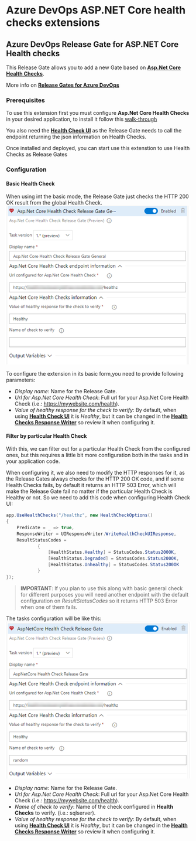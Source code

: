 # Azure DevOps ASP.NET Core health checks extensions

## Azure DevOps Release Gate for ASP.NET Core Health checks

This Release Gate allows you to add a new Gate based on [**Asp.Net Core Health Checks**](https://docs.microsoft.com/en-us/aspnet/core/host-and-deploy/health-checks?view=aspnetcore-2.2).

More info on [**Release Gates for Azure DevOps**](https://docs.microsoft.com/en-us/azure/devops/pipelines/release/approvals/gates?view=azure-devops)

### Prerequisites
To use this extension first you must configure **Asp.Net Core Health Checks** in your desired application, to install it follow this [walk-through](https://docs.microsoft.com/en-us/aspnet/core/host-and-deploy/health-checks?view=aspnetcore-2.2)

You also need the [**Health Check UI**](https://github.com/Xabaril/AspNetCore.Diagnostics.HealthChecks) as the Release Gate needs to call the endpoint returning the json information on Health Checks.

Once installed and deployed, you can start use this extenstion to use Health Checks as Release Gates

### Configuration

#### Basic Health Check 

When using int the basic mode, the Release Gate just checks the HTTP 200 OK result from the global Health Check. 
 ![Gate basic snapshot](images/AspNetCoreHealthCheckBasic.png)

 To configure the extension in its basic form,you need to provide following parameters:
 - *Display name*: Name for the Release Gate.
 - *Url for Asp.Net Core Health Check*: Full url for your Asp.Net Core Health Check (i.e.: https://mywebsite.com/health).
 - *Value of healthy response for the check to verify*: By default, when using [**Health Check UI**](https://github.com/Xabaril/AspNetCore.Diagnostics.HealthChecks) it is *Healthy*, but it can be changed in the [**Health Checks Response Writer**](https://docs.microsoft.com/en-us/aspnet/core/host-and-deploy/health-checks?view=aspnetcore-2.2#customize-output) so review it when configuring it.

#### Filter by particular Health Check
With this, we can filter out for a particular Health Check from the configured ones, but this requires a little bit more configuration both in the tasks and in your application code.

When configuring it, we also need to modify the HTTP responses for it, as the Release Gates always checks for the HTTP 200 OK code, and if some Health Checks fails, by default it returns an HTTP 503 Error, which will make the Release Gate fail no matter if the particular Health Check is Healthy or not. So we need to add this code when configuring Health Check UI:
``` C#
app.UseHealthChecks("/healthz", new HealthCheckOptions()
{
    Predicate = _ => true,
    ResponseWriter = UIResponseWriter.WriteHealthCheckUIResponse,
    ResultStatusCodes =
            {
                [HealthStatus.Healthy] = StatusCodes.Status200OK,
                [HealthStatus.Degraded] = StatusCodes.Status200OK,
                [HealthStatus.Unhealthy] = StatusCodes.Status200OK
            }
});
```

 > **IMPORTANT**: If you plan to use this along with basic general check for different purposes you will need another endpoint with the default configuration on *ResultStatusCodes* so it returns HTTP 503 Error when one of them fails.

The tasks configuration will be like this:
 ![Gate filtered snapshot](images/AspNetCoreHealthCheckParticularCheck.png)
 - *Display name*: Name for the Release Gate.
 - *Url for Asp.Net Core Health Check*: Full url for your Asp.Net Core Health Check (i.e.: https://mywebsite.com/health).
 - *Name of check to verify*: Name of the check configured in **Health Checks** to verify. (i.e.: sqlserver).
 - *Value of healthy response for the check to verify*: By default, when using [**Health Check UI**](https://github.com/Xabaril/AspNetCore.Diagnostics.HealthChecks) it is *Healthy*, but it can be changed in the [**Health Checks Response Writer**](https://docs.microsoft.com/en-us/aspnet/core/host-and-deploy/health-checks?view=aspnetcore-2.2#customize-output) so review it when configuring it.

